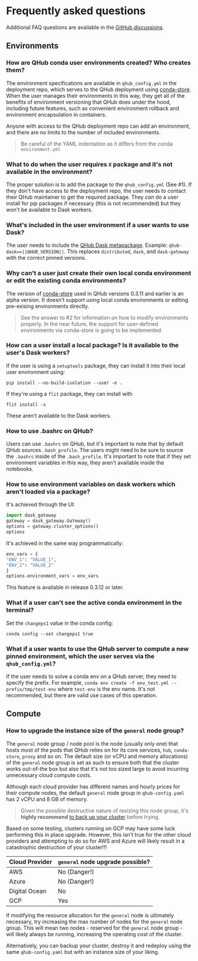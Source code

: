 # Frequently asked questions

Additional FAQ questions are available in the [GitHub discussions](https://github.com/Quansight/qhub/discussions/categories/q-a).

## Environments

### How are QHub conda user environments created? Who creates them?

The environment specifications are available in `qhub_config.yml` in the deployment repo, which serves to the QHub deployment using
[conda-store](https://conda-store.readthedocs.io/). When the user manages their environments in this way, they get all of the benefits of environment versioning that QHub does
under the hood, including future features, such as convenient environment rollback and environment encapsulation in containers.

Anyone with access to the QHub deployment repo can add an environment, and there are no limits to the number of included environments.

> Be careful of the YAML indentation as it differs from the conda `environment.yml`

### What to do when the user requires `X` package and it's not available in the environment?

The proper solution is to add the package to the `qhub_config.yml` (See #1). If they don't have access to the deployment repo, the user needs to contact their QHub maintainer to
get the required package. They *can* do a user install for pip packages if necessary (this is not recommended) but they won't be available to Dask workers.

### What's included in the user environment if a user wants to use Dask?

The user needs to include the [QHub Dask metapackage](https://github.com/conda-forge/qhub-dask-feedstock). Example: `qhub-dask==||QHUB_VERSION||`. This replaces `distributed`,
`dask`, and `dask-gateway` with the correct pinned versions.

### Why can't a user just create their own local conda environment or edit the existing conda environments?

The version of [conda-store](https://conda-store.readthedocs.io/) used in QHub versions 0.3.11 and earlier is an alpha version. It doesn't support using local conda environments or
editing pre-exising environments directly.

> See the answer to #2 for information on how to modify environments properly. In the near future, the support for user-defined environments via conda-store is going to be
> implemented.

### How can a user install a local package? Is it available to the user's Dask workers?

If the user is using a `setuptools` package, they can install it into their local user environment using:

```shell
pip install --no-build-isolation --user -e .
```

If they're using a `flit` package, they can install with

```shell
flit install -s
```

These aren't available to the Dask workers.

### How to use .bashrc on QHub?

Users can use `.bashrc` on QHub, but it's important to note that by default QHub sources `.bash_profile`. The users might need to be sure to source the `.bashrc` inside of the
`.bash_profile`. It's important to note that if they set environment variables in this way, they aren't available inside the notebooks.

### How to use environment variables on dask workers which aren't loaded via a package?

It's achieved through the UI:

```python
import dask_gateway
gateway = dask_gateway.Gateway()
options = gateway.cluster_options()
options
```

It's achieved in the same way programmatically:

```python
env_vars = {
"ENV_1": "VALUE_1",
"ENV_2": "VALUE_2"
}
options.environment_vars = env_vars
```

This feature is available in release 0.3.12 or later.

### What if a user can't see the active conda environment in the terminal?

Set the `changeps1` value in the conda config:

```shell
conda config --set changeps1 true
```

### What if a user wants to use the QHub server to compute a new pinned environment, which the user serves via the `qhub_config.yml`?

If the user needs to solve a conda env on a QHub server, they need to specify the prefix. For example, `conda env create -f env_test.yml --prefix/tmp/test-env` where `test-env` is
the env name. It's not recommended, but there are valid use cases of this operation.

## Compute

### How to upgrade the instance size of the `general` node group?

The `general` node group / node pool is the node (usually only one) that hosts most of the pods that QHub relies on for its core services, `hub`, `conda-store`, `proxy` and so on.
The default size (or vCPU and memory allocations) of the `general` node group is set as such to ensure both that the cluster works out-of-the box but also that it's not too sized
large to avoid incurring unnecessary cloud compute costs.

Although each cloud provider has different names and hourly prices for their compute nodes, the default `general` node group in `qhub-config.yaml` has 2 vCPU and 8 GB of memory.

> Given the possible destructive nature of resizing this node group, it's **highly recommend** [to back up your cluster](../admin_guide/backup.md) before trying.

Based on some testing, clusters running on GCP may have some luck performing this in place upgrade. However, this isn't true for the other cloud providers and attempting to do so
for AWS and Azure will likely result in a catastrophic destruction of your cluster!!!

| Cloud Provider | `general` node upgrade possible? |
| :------------- | :------------------------------- |
| AWS            | No (Danger!)                     |
| Azure          | No (Danger!)                     |
| Digital Ocean  | No                               |
| GCP            | Yes                              |

If modifying the resource allocation for the `general` node is ultimately necessary, try increasing the max number of nodes for the `general` node group. This will mean two nodes -
reserved for the `general` node group - will likely always be running, increasing the operating cost of the cluster.

Alternatively, you can backup your cluster, destroy it and redeploy using the same `qhub-config.yaml` but with an instance size of your liking.
